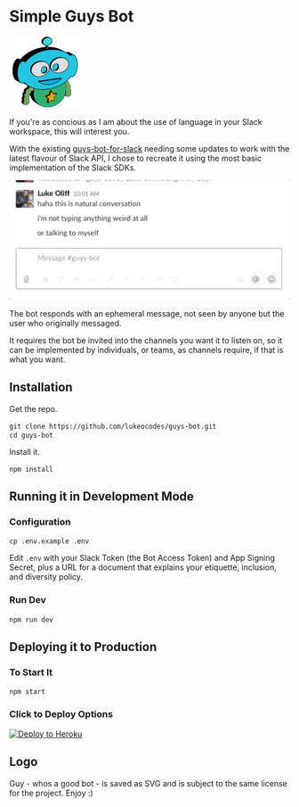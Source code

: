# Simple Guys Bot

![Guy - the bot](assets/128w/standard-whos-a-good-bot.png "Guy - the bot logo")

If you're as concious as I am about the use of language in your Slack workspace, this will interest you.

With the existing [guys-bot-for-slack](https://glitch.com/~guys-bot-for-slack) needing some updates to work with the latest flavour of Slack API, I chose to recreate it using the most basic implementation of the Slack SDKs.

![Screenshot of the bot responding to the message](screenshot.gif "Screenshot of the bot responding to the message")

The bot responds with an ephemeral message, not seen by anyone but the user who originally messaged.

It requires the bot be invited into the channels you want it to listen on, so it can be implemented by individuals, or teams, as channels require, if that is what you want.

## Installation

Get the repo.

```shell
git clone https://github.com/lukeocodes/guys-bot.git
cd guys-bot
```

Install it.

```shell
npm install
```

## Running it in Development Mode

### Configuration

```shell
cp .env.example .env
```

Edit `.env` with your Slack Token (the Bot Access Token) and App Signing Secret, plus a URL for a document that explains your etiquette, inclusion, and diversity policy.

### Run Dev

```shell
npm run dev
```

## Deploying it to Production

### To Start It

```shell
npm start
```

### Click to Deploy Options

[![Deploy to Heroku](https://www.herokucdn.com/deploy/button.svg)](https://heroku.com/deploy)
<!-- [![Run on Google Cloud](https://deploy.cloud.run/button.svg)](https://deploy.cloud.run) -->

## Logo

Guy - whos a good bot - is saved as SVG and is subject to the same license for the project. Enjoy :)